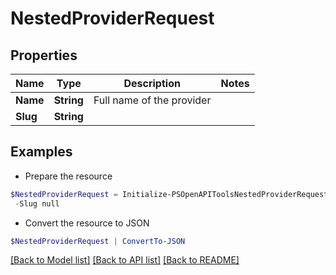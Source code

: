 # NestedProviderRequest
## Properties

Name | Type | Description | Notes
------------ | ------------- | ------------- | -------------
**Name** | **String** | Full name of the provider | 
**Slug** | **String** |  | 

## Examples

- Prepare the resource
```powershell
$NestedProviderRequest = Initialize-PSOpenAPIToolsNestedProviderRequest  -Name null `
 -Slug null
```

- Convert the resource to JSON
```powershell
$NestedProviderRequest | ConvertTo-JSON
```

[[Back to Model list]](../README.md#documentation-for-models) [[Back to API list]](../README.md#documentation-for-api-endpoints) [[Back to README]](../README.md)

